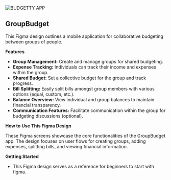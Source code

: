 ![BUDGETTY APP](https://github.com/RAJA-072/Figma-App-Design-BUDGETTY-APP/assets/143001262/5717c564-2c82-4031-9f0e-4f63d516316f)
## GroupBudget

This Figma design outlines a mobile application for collaborative budgeting between groups of people.

**Features**

* **Group Management:** Create and manage groups for shared budgeting.
* **Expense Tracking:**  Individuals can track their income and expenses within the group.
* **Shared Budget:** Set a collective budget for the group and track progress.
* **Bill Splitting:** Easily split bills amongst group members with various options (equal, custom, etc.). 
* **Balance Overview:** View individual and group balances to maintain financial transparency.
* **Communication Features:** Facilitate communication within the group for budgeting discussions (optional).


**How to Use This Figma Design**

These Figma screens showcase the core functionalities of the GroupBudget app. The design focuses on user flows for creating groups, adding expenses, splitting bills, and viewing financial information. 


**Getting Started**

* This Figma design serves as a reference for beginners to start with figma.




